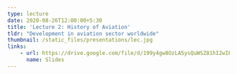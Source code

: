 ```yaml
---
type: lecture
date: 2020-08-26T12:00:00+5:30
title: 'Lecture 2: History of Aviation'
tldr: "Development in aviation sector worldwide"
thumbnail: /static_files/presentations/lec.jpg
links: 
    - url: https://drive.google.com/file/d/199y4gw8OzLA5ysQuWSZ81hI2wIBCvTkL/view?usp=sharing
      name: Slides
---
```

